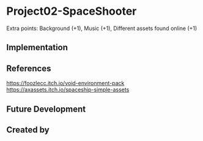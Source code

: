 # Project02-SpaceShooter
Extra points: Background (+1), Music (+1), Different assets found online (+1)
## Implementation
## References

https://foozlecc.itch.io/void-environment-pack
https://axassets.itch.io/spaceship-simple-assets

## Future Development
## Created by

